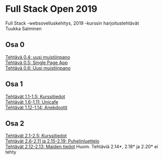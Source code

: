 # Full Stack Open 2019
Full Stack -websovelluskehitys, 2019 -kurssin harjoitustehtävät\
Tuukka Salminen

## Osa 0
[Tehtävä 0.4: uusi muistiinpano](https://github.com/TSalminen/Full-Stack-Open-2019/blob/master/osa0/Teht%C3%A4v%C3%A4%2004%20Muistiinpanon%20luominen.png)\
[Tehtävä 0.5: Single Page App](https://github.com/TSalminen/Full-Stack-Open-2019/blob/master/osa0/Teht%C3%A4v%C3%A4%2005.png)\
[Tehtävä 0.6: Uusi muistiinpano](https://github.com/TSalminen/Full-Stack-Open-2019/blob/master/osa0/Teht%C3%A4v%C3%A4%2006%20Muistiinpanon%20luominen%20(spa).png)

## Osa 1
[Tehtävät 1.1-1.5: Kurssitiedot](https://github.com/TSalminen/Full-Stack-Open-2019/tree/master/osa1/kurssitiedot)\
[Tehtävät 1.6-1.11: Unicafe](https://github.com/TSalminen/Full-Stack-Open-2019/tree/master/osa1/unicafe)\
[Tehtävät 1.12-1.14: Anekdootit](https://github.com/TSalminen/Full-Stack-Open-2019/tree/master/osa1/anekdootit)

## Osa 2
[Tehtävät 2.1-2.5: Kurssitiedot](https://github.com/TSalminen/Full-Stack-Open-2019/tree/master/osa2/kurssitiedot)\
[Tehtävät 2.6-2.11 ja 2.15-2.19: Puhelinluettelo](https://github.com/TSalminen/Full-Stack-Open-2019/tree/master/osa2/puhelinluettelo)\
[Tehtävät 2.12-2.13: Maiden tiedot](https://github.com/TSalminen/Full-Stack-Open-2019/tree/master/osa2/maiden_tiedot)
Huom. Tehtäviä 2.14*, 2.18* ja 2.20* ei tehty
